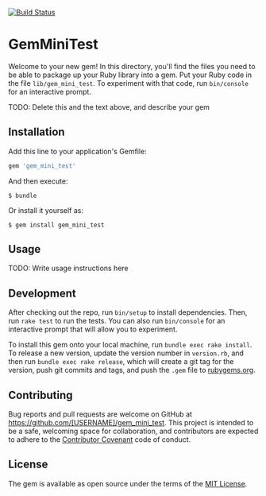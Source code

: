 [![Build Status](https://travis-ci.org/sinsnk/ruby_test_repo.svg?branch=master)](https://travis-ci.org/sinsnk/ruby_test_repo)
# GemMiniTest

Welcome to your new gem! In this directory, you'll find the files you need to be able to package up your Ruby library into a gem. Put your Ruby code in the file `lib/gem_mini_test`. To experiment with that code, run `bin/console` for an interactive prompt.

TODO: Delete this and the text above, and describe your gem

## Installation

Add this line to your application's Gemfile:

```ruby
gem 'gem_mini_test'
```

And then execute:

    $ bundle

Or install it yourself as:

    $ gem install gem_mini_test

## Usage

TODO: Write usage instructions here

## Development

After checking out the repo, run `bin/setup` to install dependencies. Then, run `rake test` to run the tests. You can also run `bin/console` for an interactive prompt that will allow you to experiment.

To install this gem onto your local machine, run `bundle exec rake install`. To release a new version, update the version number in `version.rb`, and then run `bundle exec rake release`, which will create a git tag for the version, push git commits and tags, and push the `.gem` file to [rubygems.org](https://rubygems.org).

## Contributing

Bug reports and pull requests are welcome on GitHub at https://github.com/[USERNAME]/gem_mini_test. This project is intended to be a safe, welcoming space for collaboration, and contributors are expected to adhere to the [Contributor Covenant](contributor-covenant.org) code of conduct.


## License

The gem is available as open source under the terms of the [MIT License](http://opensource.org/licenses/MIT).

